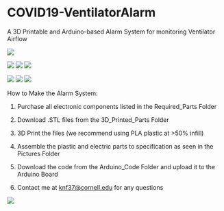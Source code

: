 # COVID19-VentilatorAlarm
A 3D Printable and Arduino-based Alarm System for monitoring Ventilator Airflow

![](Pictures/Schematic+Parts.PNG)

![](Pictures/Top_View.PNG) ![](Pictures/Side_View.PNG) ![](Pictures/Bottom_View.PNG) 

![](Pictures/Top_View_(With_Cover).PNG) ![](Pictures/Side_View_(With_Cover).PNG) ![](Pictures/Bottom_View_(With_Cover).PNG) 

How to Make the Alarm System:
1) Purchase all electronic components listed in the Required_Parts Folder
2) Download .STL files from the 3D_Printed_Parts Folder
3) 3D Print the files (we recommend using PLA plastic at >50% infill)
4) Assemble the plastic and electric parts to specification as seen in the Pictures Folder
5) Download the code from the Arduino_Code Folder and upload it to the Arduino Board

6) Contact me at knf37@cornell.edu for any questions

![](Pictures/Alarm+Tube.PNG)


